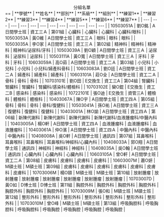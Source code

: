 <center>分組名單</center>
==
| **學號** | **姓名** | **部別** | **系級** | **組別** | **練習1** | **練習2** | **練習3** | **練習4** | **練習5** | **練習6** | **練習7** |
| --- | --- | --- | --- | --- | --- | --- | --- | --- | --- | --- | --- |
| 10503051A | 劉O銘 | A日間學士班 | 資工三Ａ | 第01組 | 心臟科 | 心臟科 | 心臟科 | 心臟科/眼科 |
| 10503053A | 黃O維 | A日間學士班 | 資工三Ａ | 眼科 | 眼科 | 眼科 |
| 10503035A | 李O家 | A日間學士班 | 資工三Ａ | 第02組  | 精神科 | 精神科 | 精神科 | 精神科/泌尿科/牙科 |
| 10503039A | 劉O穎 | A日間學士班 | 資工三Ａ | 泌尿科 | 泌尿科 | 泌尿科 |
| 10503111A | 黃O寬 | A日間學士班 | 資工三Ａ | 牙科 | 牙科 | 牙科 |
| 10603059A | 高O茹 | A日間學士班 | 資工二Ａ | 第03組  | 小兒科 | 小兒科 | 小兒科 | 小兒科/婦產科骨科 |
| 10603083A | 劉O廷 | A日間學士班 | 資工二Ａ | 婦產科 | 婦產科 | 婦產科 |
| 10603101A | 莊O全 | A日間學士班 | 資工二Ａ | 骨科 | 骨科 | 骨科 |
| 10703101E | 劉O田 | E交換生 | 資工三A | 第04組  | 腎臟科 | 腎臟科 | 腎臟科 | 腎臟科/感染科/體檢科 |
| 10703102E | 欒O錕 | E交換生 | 資工二B | 感染科 | 感染科 | 感染科 |
| 10722101E | 張O迪 | E交換生 | 資管三A | 體檢科 | 體檢科 | 體檢科 |
| 10403067A | 陳O宇 | A日間學士班 | 資工四Ａ | 第05組  | 骨科 | 骨科 | 骨科 | 骨科/復健科 |
| 10503041A | 孫O祐 | A日間學士班 | 資工三Ａ | 復健科 | 復健科 | 復健科 |
| 10403001A | 林O諭 | A日間學士班 | 資工四Ａ | 第06組  | 新陳代謝科 | 新陳代謝科 | 新陳代謝科 | 新陳代謝科/血液腫瘤科/中醫內科 |
| 10403005A | 楊O軒 | A日間學士班 | 資工四Ａ | 血液腫瘤科 | 血液腫瘤科 | 血液腫瘤科 |
| 10403061A | 仲O濱 | A日間學士班 | 資工四Ａ | 中醫內科 | 中醫內科 | 中醫內科 |
| 10408008A | 吳O軒 | A日間學士班 | 通訊四 | 第07組  | 耳鼻喉科 | 耳鼻喉科 | 耳鼻喉科 | 耳鼻喉科/神經科/心臟內科 |
| 10408033A | 郭O翔 | A日間學士班 | 通訊四 | 神經科 | 神經科 | 神經科 |
| 10408035A | 吳O翰 | A日間學士班 | 通訊四 | 心臟內科 | 心臟內科 | 心臟內科 |
| 10603105A | 曾O軒 | A日間學士班 | 資工二Ａ | 第08組 | 皮膚科 | 皮膚科 | 皮膚科 | 皮膚科 |
| 10603007M | 蕭O妍 | M碩士班 | M碩士班 | 第09組 | 皮膚科 | 皮膚科 | 皮膚科 | 皮膚科 | 皮膚科 | 皮膚科 | 皮膚科 |
| 10703006M | 楊O頤 | M碩士班 | M碩士班 | 第10組 | 放射腫瘤 | 放射腫瘤 | 放射腫瘤 | 放射腫瘤 | 放射腫瘤 | 放射腫瘤 | 放射腫瘤 |
| 10703007D | 黃O如 | D博士班 | D博士班 | 第11組 | 胸腔外科 | 胸腔外科 | 胸腔外科 | 胸腔外科 | 胸腔外科 | 胸腔外科 | 胸腔外科 |
| 10703009M | 張O和 | M碩士班 | M碩士班 | 第12組 | 整形外科 | 整形外科 | 整形外科 | 整形外科 | 整形外科 | 整形外科 | 整形外科 |
| 10703010M | 曾O峰 | M碩士班 | M碩士班 | 第13組 | 呼吸胸腔科 | 呼吸胸腔科 | 呼吸胸腔科 | 呼吸胸腔 | 呼吸胸腔 | 呼吸胸腔 | 呼吸胸腔 |